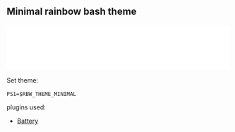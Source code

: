 **Minimal** rainbow bash theme
-------------------------

![Minimal theme](/themes/minimal/snapshot.png?raw=true)

Set theme:

    PS1=$RBW_THEME_MINIMAL

plugins used:

* [Battery](/plugins/battery)
